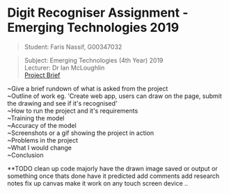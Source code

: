 # Digit Recogniser Assignment - Emerging Technologies 2019

> Student: Faris Nassif, G00347032

> Subject: Emerging Technologies (4th Year) 2019<br>
> Lecturer: Dr Ian McLoughlin<br>
> [Project Brief](https://github.com/ianmcloughlin/project-2019-emtech/blob/master/project.pdf)

~Give a brief rundown of what is asked from the project<br>
~Outline of work eg. 'Create web app, users can draw on the page, submit the drawing and see if it's recognised'<br>
~How to run the project and it's requirements<br>
~Training the model<br>
~Accuracy of the model<br>
~Screenshots or a gif showing the project in action<br>
~Problems in the project<br>
~What I would change<br>
~Conclusion<br>

**TODO
clean up code majorly
have the drawn image saved or output or something
once thats done have it predicted
add comments 
add research notes
fix up canvas
make it work on any touch screen device
..